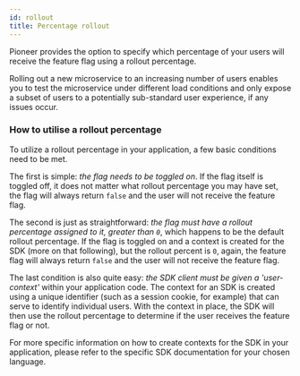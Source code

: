 ```yaml
---
id: rollout
title: Percentage rollout
---
```


Pioneer provides the option to specify which percentage of your users will receive the feature flag using a rollout percentage. 

Rolling out a new microservice to an increasing number of users enables you to test the microservice under different load conditions and only expose a subset of users to a potentially sub-standard user experience, if any issues occur. 

### How to utilise a rollout percentage

To utilize a rollout percentage in your application, a few basic conditions need to be met. 

The first is simple: *the flag needs to be toggled on*. If the flag itself is toggled off, it does not matter what rollout percentage you may have set, the flag will always return `false` and the user will not receive the feature flag. 

The second is just as straightforward: *the flag must have a rollout percentage assigned to it, greater than `0`*, which happens to be the default rollout percentage. If the flag is toggled on and a context is created for the SDK (more on that following), but the rollout percent is `0`, again, the feature flag will always return `false` and the user will not receive the feature flag. 

The last condition is also quite easy: *the SDK client must be given a 'user-context'* within your application code. The context for an SDK is created using a unique identifier (such as a session cookie, for example) that can serve to identify individual users. With the context in place, the SDK will then use the rollout percentage to determine if the user receives the feature flag or not.

For more specific information on how to create contexts for the SDK in your application, please refer to the specific SDK documentation for your chosen language.